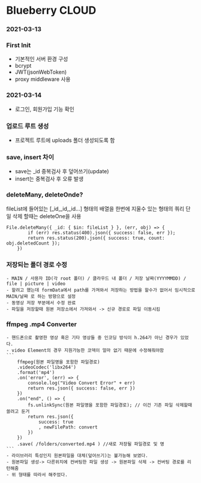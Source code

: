 # Blueberry CLOUD

### 2021-03-13
### First Init
- 기본적인 서버 환경 구성
- bcrypt
- JWT(jsonWebToken)
- proxy middleware 사용

### 2021-03-14
 - 로그인, 회원가입 기능 확인

### 업로드 루트 생성
- 프로젝트 루트에 uploads 폴더 생성되도록 함

### save, insert 차이
- save는 _id 중복검사 후 덮어쓰기(update)
- insert는 중복검사 후 오류 발생

### deleteMany, deleteOnde?
fileList에 들어있는 [_id,_id,_id...] 형태의 배열을 한번에 지울수 있는 형태의 쿼리
단일 삭제 할때는 deleteOne을 사용
```
File.deleteMany({ _id: { $in: fileList } }, (err, obj) => {
        if (err) res.status(400).json({ success: false, err });
        return res.status(200).json({ success: true, count: obj.deletedCount });
    })
```

### 저장되는 폴더 경로 수정
    - MAIN / 사용자 ID(각 root 폴더) / 클라우드 내 폴더 / 저장 날짜(YYYYMMDD) / file | picture | video
    - 할려고 했는데 formData에서 path를 가져와서 저장하는 방법을 할수가 없어서 임시적으로 MAIN/날짜 로 하는 방향으로 설정
    - 동영상 저장 부분에서 수정 완료
    - 파일을 저장할때 원본 저장소에서 가져와서 -> 신규 경로로 파일 이동시킴

### ffmpeg .mp4 Converter
    - 핸드폰으로 촬영한 영상 혹은 기타 영상들 중 인코딩 방식이 h.264가 아닌 경우가 있었다.
    - video Element의 경우 지원가능한 코덱이 얼마 없기 때문에 수정해줘야함
    ```
        ffmpeg(원본 파일명을 포함한 파일경로)
        .videoCodec('libx264')
        .format('mp4')
        .on('error', (err) => {
            console.log("Video Convert Error" + err)
            return res.json({ success: false, err })
        })
        .on("end", () => {
            fs.unlinkSync(원본 파일명을 포함한 파일경로); // 이건 기존 파일 삭제할때 쓸려고 둔거
            return res.json({
                success: true
                , newFilePath: convert
            })
        })
        .save( /folders/converted.mp4 ) //새로 저장될 파일경로 및 명
    ```
    - 라이브러리 특성인지 원본파일을 대체(덮어쓰기)는 불가능해 보였다. 
    - 원본파일 생성-> 다른위치에 컨버팅한 파일 생성 -> 원본파일 삭제 -> 컨버팅 경로를 리턴해줌
    - 위 형태를 따라서 해주었다.